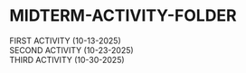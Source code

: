 # MIDTERM-ACTIVITY-FOLDER

FIRST ACTIVITY (10-13-2025)<BR>
SECOND ACTIVITY (10-23-2025)<BR>
THIRD ACTIVITY (10-30-2025)<BR>
